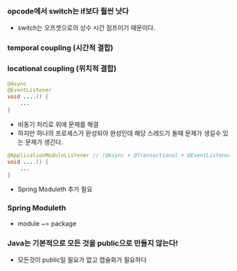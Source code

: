 
### opcode에서 switch는 if보다 훨씬 낫다
 - switch는 오프셋으로의 상수 시간 점프이기 때문이다.

### temporal coupling (시간적 결합)
### locational coupling (위치적 결합)
```java
@Async
@EventListener
void ....() {
	...
}
```
- 비동기 처리로 위에 문제를 해결
- 하지만 하나의 프로세스가 완성되야 완성인데 해당 스레드가 돌때 문제가 생길수 있는 문제가 생긴다.
```java
@ApplicationModuleListener // (@Async + @Transactional + @EventListener)
void ....() {
	...
}
```
- Spring Moduleth 추가 필요

### Spring Moduleth
- module ~= package

### Java는 기본적으로 모든 것을 public으로 만들지 않는다!
- 모든것이 public일 필요가 없고 캡슐화가 필요하다 